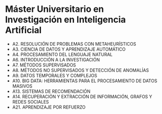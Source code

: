 # Máster Universitario en Investigación en Inteligencia Artificial

- A2. RESOLUCIÓN DE PROBLEMAS CON METAHEURÍSTICOS
- A3. CIENCIA DE DATOS Y APRENDIZAJE AUTOMÁTICO
- A4. PROCESAMIENTO DEL LENGUAJE NATURAL
- A6. INTRODUCCIÓN A LA INVESTIGACIÓN
- A7. MÉTODOS SUPERVISADOS
- A8. MÉTODOS NO SUPERVISADOS Y DETECCIÓN DE ANOMALÍAS
- A9. DATOS TEMPORALES Y COMPLEJOS
- A10. BIG DATA: HERRAMIENTAS PARA EL PROCESAMIENTO DE DATOS MASIVOS
- A13. SISTEMAS DE RECOMENDACIÓN
- A14. RECUPERACIÓN Y EXTRACCIÓN DE INFORMACIÓN, GRAFOS Y REDES SOCIALES
- A21. APRENDIZAJE POR REFUERZO
